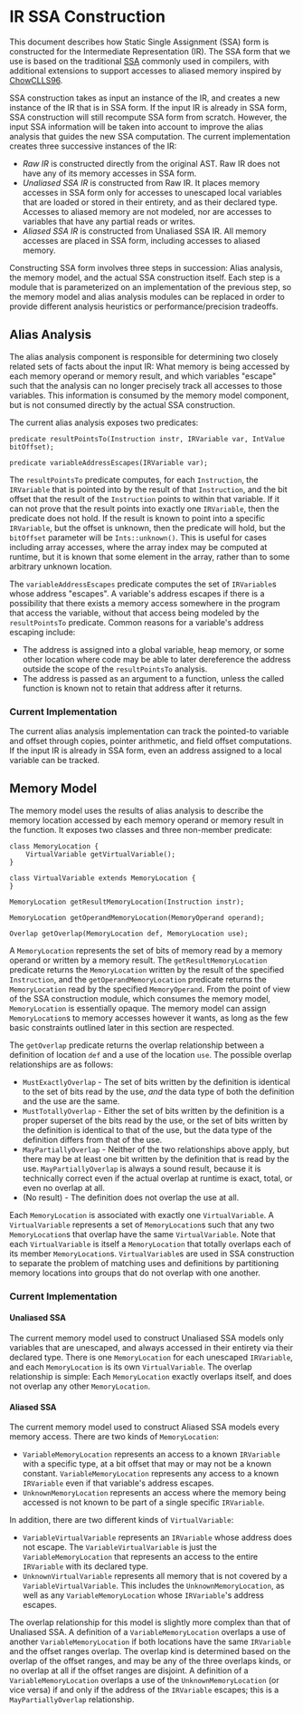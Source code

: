 # IR SSA Construction

This document describes how Static Single Assignment (SSA) form is constructed for the Intermediate
Representation (IR). The SSA form that we use is based on the traditional [SSA](https://en.wikipedia.org/wiki/Static_single_assignment_form)
commonly used in compilers, with additional extensions to support accesses to aliased memory
inspired by [ChowCLLS96](https://link.springer.com/chapter/10.1007%2F3-540-61053-7_66).

SSA construction takes as input an instance of the IR, and creates a new instance of the IR that is
in SSA form. If the input IR is already in SSA form, SSA construction will still recompute SSA form
from scratch. However, the input SSA information will be taken into account to improve the alias
analysis that guides the new SSA computation. The current implementation creates three successive
instances of the IR:
- *Raw IR* is constructed directly from the original AST. Raw IR does not have any of its memory
accesses in SSA form.
- *Unaliased SSA IR* is constructed from Raw IR. It places memory accesses in SSA form only for
accesses to unescaped local variables that are loaded or stored in their entirety, and as their
declared type. Accesses to aliased memory are not modeled, nor are accesses to variables that have
any partial reads or writes.
- *Aliased SSA IR* is constructed from Unaliased SSA IR. All memory accesses are placed in SSA form,
including accesses to aliased memory.

Constructing SSA form involves three steps in succession: Alias analysis, the memory model, and
the actual SSA construction itself. Each step is a module that is parameterized on an implementation
of the previous step, so the memory model and alias analysis modules can be replaced in order to
provide different analysis heuristics or performance/precision tradeoffs.

## Alias Analysis
The alias analysis component is responsible for determining two closely related sets of facts about
the input IR: What memory is being accessed by each memory operand or memory result, and which
variables "escape" such that the analysis can no longer precisely track all accesses to those
variables. This information is consumed by the memory model component, but is not consumed directly
by the actual SSA construction.

The current alias analysis exposes two predicates:

```
predicate resultPointsTo(Instruction instr, IRVariable var, IntValue bitOffset);

predicate variableAddressEscapes(IRVariable var);
```

The `resultPointsTo` predicate computes, for each `Instruction`, the `IRVariable` that is pointed
into by the result of that `Instruction`, and the bit offset that the result of the `Instruction`
points to within that variable. If it can not prove that the result points into exactly one
`IRVariable`, then the predicate does not hold. If the result is known to point into a specific
`IRVariable`, but the offset is unknown, then the predicate will hold, but the `bitOffset` parameter
will be `Ints::unknown()`. This is useful for cases including array accesses, where the array index
may be computed at runtime, but it is known that some element in the array, rather than to some
arbitrary unknown location.

The `variableAddressEscapes` predicate computes the set of `IRVariable`s whose address "escapes". A
variable's address escapes if there is a possibility that there exists a memory access somewhere in
the program that access the variable, without that access being modeled by the `resultPointsTo`
predicate. Common reasons for a variable's address escaping include:
- The address is assigned into a global variable, heap memory, or some other location where code may
be able to later dereference the address outside the scope of the `resultPointsTo` analysis.
- The address is passed as an argument to a function, unless the called function is known not to
retain that address after it returns.

### Current Implementation
The current alias analysis implementation can track the pointed-to variable and offset through
copies, pointer arithmetic, and field offset computations. If the input IR is already in SSA form,
even an address assigned to a local variable can be tracked.

## Memory Model
The memory model uses the results of alias analysis to describe the memory location accessed by each
memory operand or memory result in the function. It exposes two classes and three non-member
predicate:

```
class MemoryLocation {
    VirtualVariable getVirtualVariable();
}

class VirtualVariable extends MemoryLocation {
}

MemoryLocation getResultMemoryLocation(Instruction instr);

MemoryLocation getOperandMemoryLocation(MemoryOperand operand);

Overlap getOverlap(MemoryLocation def, MemoryLocation use);
```

A `MemoryLocation` represents the set of bits of memory read by a memory operand or written by a
memory result. The `getResultMemoryLocation` predicate returns the `MemoryLocation` written by the
result of the specified `Instruction`, and the `getOperandMemoryLocation` predicate returns the
`MemoryLocation` read by the specified `MemoryOperand`. From the point of view of the SSA
construction module, which consumes the memory model, `MemoryLocation` is essentially opaque. The
memory model can assign `MemoryLocation`s to memory accesses however it wants, as long as the few
basic constraints outlined later in this section are respected.

The `getOverlap` predicate returns the overlap relationship between a definition of location `def`
and a use of the location `use`. The possible overlap relationships are as follows:
- `MustExactlyOverlap` - The set of bits written by the definition is identical to the set of bits
read by the use, *and* the data type of both the definition and the use are the same.
- `MustTotallyOverlap` - Either the set of bits written by the definition is a proper superset of
the bits read by the use, or the set of bits written by the definition is identical to that of the
use, but the data type of the definition differs from that of the use.
- `MayPartiallyOverlap` - Neither of the two relationships above apply, but there may be at least
one bit written by the definition that is read by the use. `MayPartiallyOverlap` is always a sound
result, because it is technically correct even if the actual overlap at runtime is exact, total, or
even no overlap at all.
- (No result) - The definition does not overlap the use at all.

Each `MemoryLocation` is associated with exactly one `VirtualVariable`. A `VirtualVariable`
represents a set of `MemoryLocation`s such that any two `MemoryLocation`s that overlap have the same
`VirtualVariable`. Note that each `VirtualVariable` is itself a `MemoryLocation` that totally
overlaps each of its member `MemoryLocation`s. `VirtualVariable`s are used in SSA construction to
separate the problem of matching uses and definitions by partitioning memory locations into groups
that do not overlap with one another.

### Current Implementation
#### Unaliased SSA
The current memory model used to construct Unaliased SSA models only variables that are unescaped,
and always accessed in their entirety via their declared type. There is one `MemoryLocation` for
each unescaped `IRVariable`, and each `MemoryLocation` is its own `VirtualVariable`. The overlap
relationship is simple: Each `MemoryLocation` exactly overlaps itself, and does not overlap any
other `MemoryLocation`.

#### Aliased SSA
The current memory model used to construct Aliased SSA models every memory access. There are two
kinds of `MemoryLocation`:
- `VariableMemoryLocation` represents an access to a known `IRVariable` with a specific type, at a bit
offset that may or may not be a known constant. `VariableMemoryLocation` represents any access to a
known `IRVariable` even if that variable's address escapes.
- `UnknownMemoryLocation` represents an access where the memory being accessed is not known to be part
of a single specific `IRVariable`.

In addition, there are two different kinds of `VirtualVariable`:
- `VariableVirtualVariable` represents an `IRVariable` whose address does not escape. The
`VariableVirtualVariable` is just the `VariableMemoryLocation` that represents an access to the entire
`IRVariable` with its declared type.
- `UnknownVirtualVariable` represents all memory that is not covered by a `VariableVirtualVariable`.
This includes the `UnknownMemoryLocation`, as well as any `VariableMemoryLocation` whose
`IRVariable`'s address escapes.

The overlap relationship for this model is slightly more complex than that of Unaliased SSA. A
definition of a `VariableMemoryLocation` overlaps a use of another `VariableMemoryLocation` if both
locations have the same `IRVariable` and the offset ranges overlap. The overlap kind is determined
based on the overlap of the offset ranges, and may be any of the three overlaps kinds, or no overlap
at all if the offset ranges are disjoint. A definition of a `VariableMemoryLocation` overlaps a use
of the `UnknownMemoryLocation` (or vice versa) if and only if the address of the `IRVariable`
escapes; this is a `MayPartiallyOverlap` relationship.
